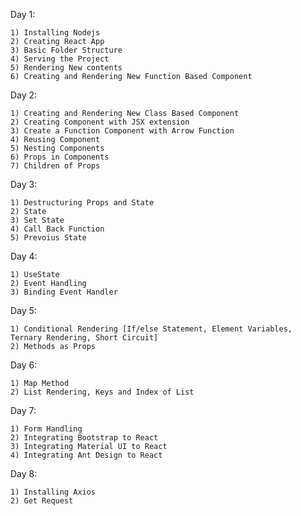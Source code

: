 <!-- React Course -->

Day 1:

    1) Installing Nodejs
    2) Creating React App
    3) Basic Folder Structure
    4) Serving the Project
    5) Rendering New contents
    6) Creating and Rendering New Function Based Component

Day 2:
 
    1) Creating and Rendering New Class Based Component
    2) Creating Component with JSX extension
    3) Create a Function Component with Arrow Function
    4) Reusing Component
    5) Nesting Components
    6) Props in Components
    7) Children of Props

Day 3:

    1) Destructuring Props and State
    2) State
    3) Set State
    4) Call Back Function
    5) Prevoius State

Day 4:

    1) UseState
    2) Event Handling
    3) Binding Event Handler

Day 5:

    1) Conditional Rendering [If/else Statement, Element Variables, Ternary Rendering, Short Circuit]
    2) Methods as Props

Day 6:

    1) Map Method
    2) List Rendering, Keys and Index of List

Day 7:

    1) Form Handling
    2) Integrating Bootstrap to React
    3) Integrating Material UI to React
    4) Integrating Ant Design to React

Day 8:

    1) Installing Axios
    2) Get Request
